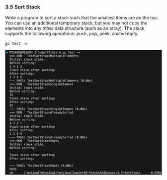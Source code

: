 ### 3.5 Sort Stack
Write a program to sort a stack such that the smallest items are on the top. You can use an additional temporary stack, but you may not copy the elements into any other data structure (such as an array). The stack supports the following operations: push, pop, peek, and isEmpty.


`go test -v`

![Test Result](_testResult.png)